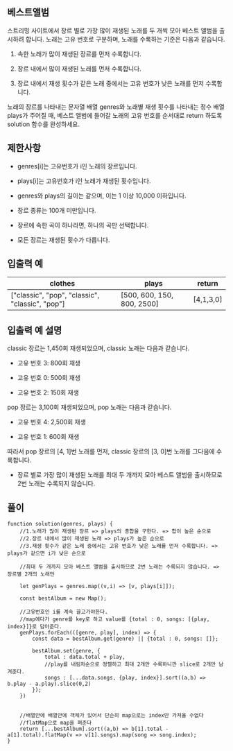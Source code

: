 ## 베스트앨범

스트리밍 사이트에서 장르 별로 가장 많이 재생된 노래를 두 개씩 모아 베스트 앨범을 출시하려 합니다. 노래는 고유 번호로 구분하며, 노래를 수록하는 기준은 다음과 같습니다.

1. 속한 노래가 많이 재생된 장르를 먼저 수록합니다.

2. 장르 내에서 많이 재생된 노래를 먼저 수록합니다.

3. 장르 내에서 재생 횟수가 같은 노래 중에서는 고유 번호가 낮은 노래를 먼저 수록합니다.

노래의 장르를 나타내는 문자열 배열 genres와 노래별 재생 횟수를 나타내는 정수 배열 plays가 주어질 때, 베스트 앨범에 들어갈 노래의 고유 번호를 순서대로 return 하도록 solution 함수를 완성하세요.

## 제한사항

- genres[i]는 고유번호가 i인 노래의 장르입니다.

- plays[i]는 고유번호가 i인 노래가 재생된 횟수입니다.

- genres와 plays의 길이는 같으며, 이는 1 이상 10,000 이하입니다.

- 장르 종류는 100개 미만입니다.

- 장르에 속한 곡이 하나라면, 하나의 곡만 선택합니다.

- 모든 장르는 재생된 횟수가 다릅니다.

## 입출력 예

| clothes                                         | plays                      | return    |
| ----------------------------------------------- | -------------------------- | --------- |
| ["classic", "pop", "classic", "classic", "pop"] | [500, 600, 150, 800, 2500] | [4,1,3,0] |

## 입출력 예 설명

classic 장르는 1,450회 재생되었으며, classic 노래는 다음과 같습니다.

- 고유 번호 3: 800회 재생

- 고유 번호 0: 500회 재생

- 고유 번호 2: 150회 재생

pop 장르는 3,100회 재생되었으며, pop 노래는 다음과 같습니다.

- 고유 번호 4: 2,500회 재생

- 고유 번호 1: 600회 재생

따라서 pop 장르의 [4, 1]번 노래를 먼저, classic 장르의 [3, 0]번 노래를 그다음에 수록합니다.

- 장르 별로 가장 많이 재생된 노래를 최대 두 개까지 모아 베스트 앨범을 출시하므로 2번 노래는 수록되지 않습니다.

## 풀이

```
function solution(genres, plays) {
    //1.노래가 많이 재생된 장르 => plays의 총합을 구한다. => 합이 높은 순으로
    //2.장르 내에서 많이 재생된 노래 => plays가 높은 순으로
    //3.재생 횟수가 같은 노래 중에서는 고유 번호가 낮은 노래를 먼저 수록합니다. => plays가 같으면 i가 낮은 순으로

    //최대 두 개까지 모아 베스트 앨범을 출시하므로 2번 노래는 수록되지 않습니다. => 장르별 2개의 노래만

    let genPlays = genres.map((v,i) => [v, plays[i]]);

    const bestAlbum = new Map();

    //고유번호인 i를 계속 끌고가야한다.
    //map에다가 genre를 key로 하고 value를 {total : 0, songs: [{play, index}]}로 담아준다.
    genPlays.forEach(([genre, play], index) => {
        const data = bestAlbum.get(genre) || {total : 0, songs: []};

        bestAlbum.set(genre, {
            total : data.total + play,
            //play를 내림차순으로 정렬하고 최대 2개만 수록하니깐 slice로 2개만 남겨준다.
            songs : [...data.songs, {play, index}].sort((a,b) => b.play - a.play).slice(0,2)
        });
    })


    //배열안에 배열안에 객체가 있어서 단순히 map으로는 index만 가져올 수없다
    //flatMap으로 map을 펴준다
    return [...bestAlbum].sort((a,b) => b[1].total - a[1].total).flatMap(v => v[1].songs).map(song => song.index);
}
```
